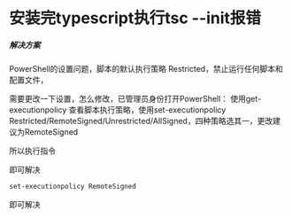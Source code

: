 # 安装完typescript执行tsc --init报错

##### 解决方案

PowerShell的设置问题，脚本的默认执行策略 Restricted，禁止运行任何脚本和配置文件，

需要更改一下设置，怎么修改，已管理员身份打开PowerShell： 使用get-executionpolicy 查看脚本执行策略，使用set-executionpolicy Restricted/RemoteSigned/Unrestricted/AllSigned，四种策略选其一，更改建议为RemoteSigned

所以执行指令

 即可解决

```bash
set-executionpolicy RemoteSigned
```

 即可解决